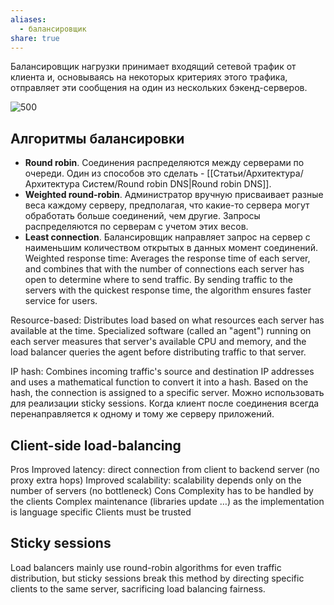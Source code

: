 ```yaml
---
aliases:
  - балансировщик
share: true
---
```

Балансировщик нагрузки принимает входящий сетевой трафик от клиента и, основываясь на некоторых критериях этого трафика, отправляет эти сообщения на один из нескольких бэкенд-серверов.

![500](attachments/Load-balancer.excalidraw.png)


## Алгоритмы балансировки

- **Round robin**. Соединения распределяются между серверами по очереди.
  Один из способов это сделать - [[Статьи/Архитектура/Архитектура Систем/Round robin DNS|Round robin DNS]]. 
- **Weighted round-robin**. Администратор вручную присваивает разные веса каждому серверу, предполагая, что какие-то сервера могут обработать больше соединений, чем другие. Запросы распределяются по серверам с учетом этих весов.
- **Least connection**. Балансировщик направляет запрос на сервер с наименьшим количеством открытых в данных момент соединений.
Weighted response time: Averages the response time of each server, and combines that with the number of connections each server has open to determine where to send traffic. By sending traffic to the servers with the quickest response time, the algorithm ensures faster service for users.

Resource-based: Distributes load based on what resources each server has available at the time. Specialized software (called an "agent") running on each server measures that server's available CPU and memory, and the load balancer queries the agent before distributing traffic to that server.


IP hash: Combines incoming traffic's source and destination IP addresses and uses a mathematical function to convert it into a hash. Based on the hash, the connection is assigned to a specific server.
Можно использовать для реализации sticky sessions. Когда клиент после соединения всегда перенаправляется к одному и тому же серверу приложений.

## Client-side load-balancing
Pros
Improved latency: direct connection from client to backend server (no proxy extra hops)
Improved scalability: scalability depends only on the number of servers (no bottleneck)
Cons
Complexity has to be handled by the clients
Complex maintenance (libraries update …) as the implementation is language specific
Clients must be trusted


## Sticky sessions

Load balancers mainly use round-robin algorithms for even traffic distribution, but sticky sessions break this method by directing specific clients to the same server, sacrificing load balancing fairness.